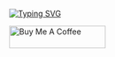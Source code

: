 [![Typing SVG](https://readme-typing-svg.demolab.com/?lines=Hi+there,+I'm+Dolor+Rume!;Backend+Engineer;3++years+coding+experience)](https://git.io/typing-svg)

<a href="https://www.buymeacoffee.com/whakuba" target="_blank"><img src="https://cdn.buymeacoffee.com/buttons/default-green.png" alt="Buy Me A Coffee" height="41" width="174"></a>
<!--
**rumeson/rumeson** is a ✨ _special_ ✨ repository because its `README.md` (this file) appears on your GitHub profile.

Here are some ideas to get you started:

- 🔭 I’m currently working on ...
- 🌱 I’m currently learning ...
- 👯 I’m looking to collaborate on ...
- 🤔 I’m looking for help with ...
- 💬 Ask me about ...
- 📫 How to reach me: ...
- 😄 Pronouns: ...
- ⚡ Fun fact: ...
-->

